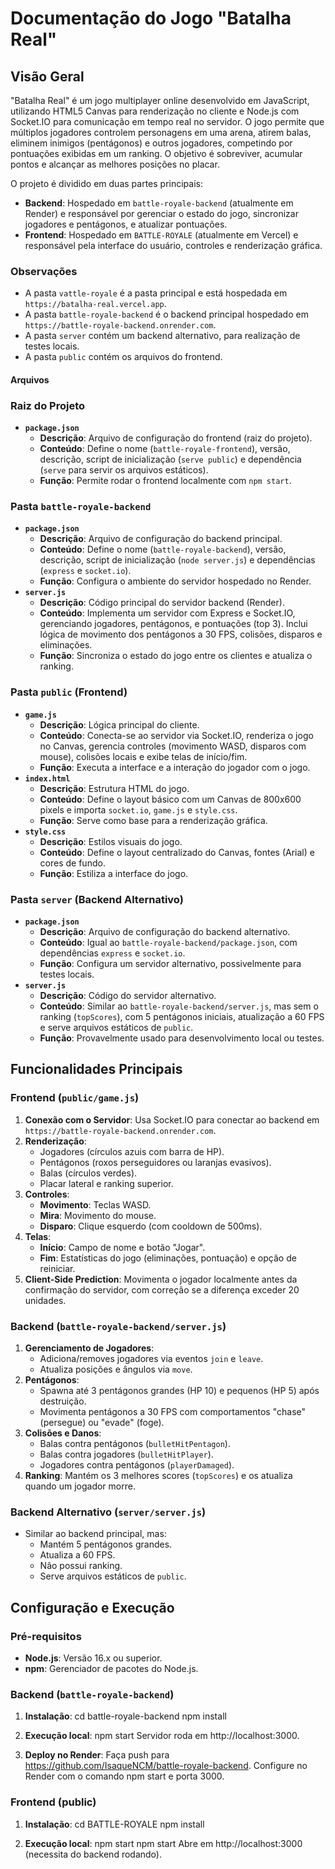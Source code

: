 # Documentação do Jogo "Batalha Real"

## Visão Geral

"Batalha Real" é um jogo multiplayer online desenvolvido em JavaScript, utilizando HTML5 Canvas para renderização no cliente e Node.js com Socket.IO para comunicação em tempo real no servidor. O jogo permite que múltiplos jogadores controlem personagens em uma arena, atirem balas, eliminem inimigos (pentágonos) e outros jogadores, competindo por pontuações exibidas em um ranking. O objetivo é sobreviver, acumular pontos e alcançar as melhores posições no placar.

O projeto é dividido em duas partes principais:
- **Backend**: Hospedado em `battle-royale-backend` (atualmente em Render) e responsável por gerenciar o estado do jogo, sincronizar jogadores e pentágonos, e atualizar pontuações.
- **Frontend**: Hospedado em `BATTLE-ROYALE` (atualmente em Vercel) e responsável pela interface do usuário, controles e renderização gráfica.

### Observações
- A pasta `vattle-royale` é a pasta principal e está hospedada em `https://batalha-real.vercel.app`.
- A pasta `battle-royale-backend` é o backend principal hospedado em `https://battle-royale-backend.onrender.com`.
- A pasta `server` contém um backend alternativo, para realização de testes locais.
- A pasta `public` contém os arquivos do frontend.

#### Arquivos

### Raiz do Projeto
- **`package.json`**
  - **Descrição**: Arquivo de configuração do frontend (raiz do projeto).
  - **Conteúdo**: Define o nome (`battle-royale-frontend`), versão, descrição, script de inicialização (`serve public`) e dependência (`serve` para servir os arquivos estáticos).
  - **Função**: Permite rodar o frontend localmente com `npm start`.

### Pasta `battle-royale-backend`
- **`package.json`**
  - **Descrição**: Arquivo de configuração do backend principal.
  - **Conteúdo**: Define o nome (`battle-royale-backend`), versão, descrição, script de inicialização (`node server.js`) e dependências (`express` e `socket.io`).
  - **Função**: Configura o ambiente do servidor hospedado no Render.
- **`server.js`**
  - **Descrição**: Código principal do servidor backend (Render).
  - **Conteúdo**: Implementa um servidor com Express e Socket.IO, gerenciando jogadores, pentágonos, e pontuações (top 3). Inclui lógica de movimento dos pentágonos a 30 FPS, colisões, disparos e eliminações.
  - **Função**: Sincroniza o estado do jogo entre os clientes e atualiza o ranking.

### Pasta `public` (Frontend)
- **`game.js`**
  - **Descrição**: Lógica principal do cliente.
  - **Conteúdo**: Conecta-se ao servidor via Socket.IO, renderiza o jogo no Canvas, gerencia controles (movimento WASD, disparos com mouse), colisões locais e exibe telas de início/fim.
  - **Função**: Executa a interface e a interação do jogador com o jogo.
- **`index.html`**
  - **Descrição**: Estrutura HTML do jogo.
  - **Conteúdo**: Define o layout básico com um Canvas de 800x600 pixels e importa `socket.io`, `game.js` e `style.css`.
  - **Função**: Serve como base para a renderização gráfica.
- **`style.css`**
  - **Descrição**: Estilos visuais do jogo.
  - **Conteúdo**: Define o layout centralizado do Canvas, fontes (Arial) e cores de fundo.
  - **Função**: Estiliza a interface do jogo.

### Pasta `server` (Backend Alternativo)
- **`package.json`**
  - **Descrição**: Arquivo de configuração do backend alternativo.
  - **Conteúdo**: Igual ao `battle-royale-backend/package.json`, com dependências `express` e `socket.io`.
  - **Função**: Configura um servidor alternativo, possivelmente para testes locais.
- **`server.js`**
  - **Descrição**: Código do servidor alternativo.
  - **Conteúdo**: Similar ao `battle-royale-backend/server.js`, mas sem o ranking (`topScores`), com 5 pentágonos iniciais, atualização a 60 FPS e serve arquivos estáticos de `public`.
  - **Função**: Provavelmente usado para desenvolvimento local ou testes.

## Funcionalidades Principais

### Frontend (`public/game.js`)
1. **Conexão com o Servidor**: Usa Socket.IO para conectar ao backend em `https://battle-royale-backend.onrender.com`.
2. **Renderização**:
   - Jogadores (círculos azuis com barra de HP).
   - Pentágonos (roxos perseguidores ou laranjas evasivos).
   - Balas (círculos verdes).
   - Placar lateral e ranking superior.
3. **Controles**:
   - **Movimento**: Teclas WASD.
   - **Mira**: Movimento do mouse.
   - **Disparo**: Clique esquerdo (com cooldown de 500ms).
4. **Telas**:
   - **Início**: Campo de nome e botão "Jogar".
   - **Fim**: Estatísticas do jogo (eliminações, pontuação) e opção de reiniciar.
5. **Client-Side Prediction**: Movimenta o jogador localmente antes da confirmação do servidor, com correção se a diferença exceder 20 unidades.

### Backend (`battle-royale-backend/server.js`)
1. **Gerenciamento de Jogadores**:
   - Adiciona/removes jogadores via eventos `join` e `leave`.
   - Atualiza posições e ângulos via `move`.
2. **Pentágonos**:
   - Spawna até 3 pentágonos grandes (HP 10) e pequenos (HP 5) após destruição.
   - Movimenta pentágonos a 30 FPS com comportamentos "chase" (persegue) ou "evade" (foge).
3. **Colisões e Danos**:
   - Balas contra pentágonos (`bulletHitPentagon`).
   - Balas contra jogadores (`bulletHitPlayer`).
   - Jogadores contra pentágonos (`playerDamaged`).
4. **Ranking**: Mantém os 3 melhores scores (`topScores`) e os atualiza quando um jogador morre.

### Backend Alternativo (`server/server.js`)
- Similar ao backend principal, mas:
  - Mantém 5 pentágonos grandes.
  - Atualiza a 60 FPS.
  - Não possui ranking.
  - Serve arquivos estáticos de `public`.

## Configuração e Execução

### Pré-requisitos
- **Node.js**: Versão 16.x ou superior.
- **npm**: Gerenciador de pacotes do Node.js.

### Backend (`battle-royale-backend`)
1. **Instalação**:
   cd battle-royale-backend
   npm install

2. **Execução local**:
    npm start
    Servidor roda em http://localhost:3000.

3. **Deploy no Render**:
Faça push para https://github.com/IsaqueNCM/battle-royale-backend.
Configure no Render com o comando npm start e porta 3000.

### Frontend (public)
1. **Instalação**:
    cd BATTLE-ROYALE
    npm install

2. **Execução local**:
    npm start
    npm start
    Abre em http://localhost:3000 (necessita do backend rodando).

